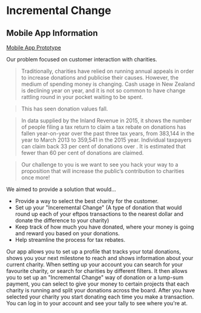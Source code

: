 # Incremental Change

## Mobile App Information

[Mobile App Prototype](https://share.proto.io/R8FPU2/)

Our problem focused on customer interaction with charities.

> Traditionally, charities have relied on running annual appeals in order to increase donations and publicise their causes. However, the medium of spending money is changing. Cash usage in New Zealand is declining year on year, and it is not so common to have change rattling round in your pocket waiting to be spent. 

> This has seen donation values fall.

> In data supplied by the Inland Revenue in 2015,  it shows the number of people filing a tax return to claim a tax rebate on donations has fallen year-on-year over the past three tax years, from 383,144 in the year to March 2013 to 359,541 in the 2015 year. Individual taxpayers can claim back 33 per cent of donations over . It is estimated that fewer than 60 per cent of donations are claimed.

> Our challenge to you is we want to see you hack your way to a proposition that will increase the public’s contribution to charities once more!

We aimed to provide a solution that would...
* Provide a way to select the best charity for the customer.
* Set up your "Inceremental Change" (A type of donation that would round up each of your eftpos transactions to the nearest dollar and donate the difference to your charity)
* Keep track of how much you have donated, where your money is going and reward you based on your donations.
* Help streamline the process for tax rebates.

Our app allows you to set up a profile that tracks your total donations, shows you your next milestone to reach and shows information about your current charity. When setting up your account you can search for your favourite charity, or search for charities by different filters. It then allows you to set up an "Incremental Change" way of donation or a lump-sum payment, you can select to give your money to certain projects that each charity is running and split your donations across the board. After you have selected your charity you start donating each time you make a transaction. You can log in to your account and see your tally to see where you're at.
